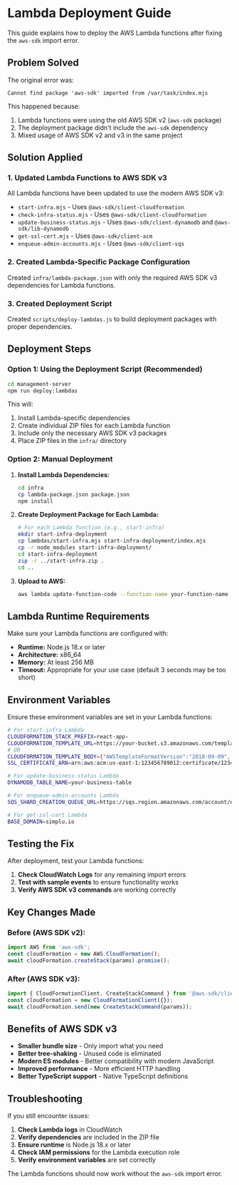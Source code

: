 # Lambda Deployment Guide

This guide explains how to deploy the AWS Lambda functions after fixing the `aws-sdk` import error.

## Problem Solved

The original error was:
```
Cannot find package 'aws-sdk' imported from /var/task/index.mjs
```

This happened because:
1. Lambda functions were using the old AWS SDK v2 (`aws-sdk` package)
2. The deployment package didn't include the `aws-sdk` dependency
3. Mixed usage of AWS SDK v2 and v3 in the same project

## Solution Applied

### 1. Updated Lambda Functions to AWS SDK v3

All Lambda functions have been updated to use the modern AWS SDK v3:

- `start-infra.mjs` - Uses `@aws-sdk/client-cloudformation`
- `check-infra-status.mjs` - Uses `@aws-sdk/client-cloudformation`
- `update-business-status.mjs` - Uses `@aws-sdk/client-dynamodb` and `@aws-sdk/lib-dynamodb`
- `get-ssl-cert.mjs` - Uses `@aws-sdk/client-acm`
- `enqueue-admin-accounts.mjs` - Uses `@aws-sdk/client-sqs`

### 2. Created Lambda-Specific Package Configuration

Created `infra/lambda-package.json` with only the required AWS SDK v3 dependencies for Lambda functions.

### 3. Created Deployment Script

Created `scripts/deploy-lambdas.js` to build deployment packages with proper dependencies.

## Deployment Steps

### Option 1: Using the Deployment Script (Recommended)

```bash
cd management-server
npm run deploy:lambdas
```

This will:
1. Install Lambda-specific dependencies
2. Create individual ZIP files for each Lambda function
3. Include only the necessary AWS SDK v3 packages
4. Place ZIP files in the `infra/` directory

### Option 2: Manual Deployment

1. **Install Lambda Dependencies:**
   ```bash
   cd infra
   cp lambda-package.json package.json
   npm install
   ```

2. **Create Deployment Package for Each Lambda:**
   ```bash
   # For each Lambda function (e.g., start-infra)
   mkdir start-infra-deployment
   cp lambdas/start-infra.mjs start-infra-deployment/index.mjs
   cp -r node_modules start-infra-deployment/
   cd start-infra-deployment
   zip -r ../start-infra.zip .
   cd ..
   ```

3. **Upload to AWS:**
   ```bash
   aws lambda update-function-code --function-name your-function-name --zip-file fileb://start-infra.zip
   ```

## Lambda Runtime Requirements

Make sure your Lambda functions are configured with:
- **Runtime:** Node.js 18.x or later
- **Architecture:** x86_64
- **Memory:** At least 256 MB
- **Timeout:** Appropriate for your use case (default 3 seconds may be too short)

## Environment Variables

Ensure these environment variables are set in your Lambda functions:

```bash
# For start-infra Lambda
CLOUDFORMATION_STACK_PREFIX=react-app-
CLOUDFORMATION_TEMPLATE_URL=https://your-bucket.s3.amazonaws.com/template.json
# OR
CLOUDFORMATION_TEMPLATE_BODY={"AWSTemplateFormatVersion":"2010-09-09",...}
SSL_CERTIFICATE_ARN=arn:aws:acm:us-east-1:123456789012:certificate/12345678-1234-1234-1234-123456789012

# For update-business-status Lambda
DYNAMODB_TABLE_NAME=your-business-table

# For enqueue-admin-accounts Lambda
SQS_SHARD_CREATION_QUEUE_URL=https://sqs.region.amazonaws.com/account/queue-name

# For get-ssl-cert Lambda
BASE_DOMAIN=simplu.io
```

## Testing the Fix

After deployment, test your Lambda functions:

1. **Check CloudWatch Logs** for any remaining import errors
2. **Test with sample events** to ensure functionality works
3. **Verify AWS SDK v3 commands** are working correctly

## Key Changes Made

### Before (AWS SDK v2):
```javascript
import AWS from 'aws-sdk';
const cloudFormation = new AWS.CloudFormation();
await cloudFormation.createStack(params).promise();
```

### After (AWS SDK v3):
```javascript
import { CloudFormationClient, CreateStackCommand } from '@aws-sdk/client-cloudformation';
const cloudFormation = new CloudFormationClient({});
await cloudFormation.send(new CreateStackCommand(params));
```

## Benefits of AWS SDK v3

- **Smaller bundle size** - Only import what you need
- **Better tree-shaking** - Unused code is eliminated
- **Modern ES modules** - Better compatibility with modern JavaScript
- **Improved performance** - More efficient HTTP handling
- **Better TypeScript support** - Native TypeScript definitions

## Troubleshooting

If you still encounter issues:

1. **Check Lambda logs** in CloudWatch
2. **Verify dependencies** are included in the ZIP file
3. **Ensure runtime** is Node.js 18.x or later
4. **Check IAM permissions** for the Lambda execution role
5. **Verify environment variables** are set correctly

The Lambda functions should now work without the `aws-sdk` import error.
